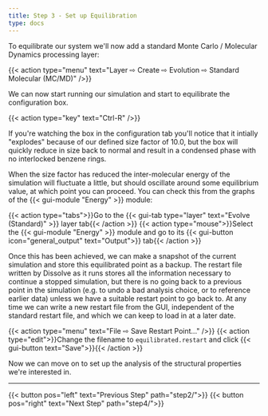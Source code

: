 ```yaml
---
title: Step 3 - Set up Equilibration
type: docs
---
```



To equilibrate our system we'll now add a standard Monte Carlo / Molecular Dynamics processing layer:

{{< action type="menu" text="Layer &#8680; Create &#8680; Evolution &#8680; Standard Molecular (MC/MD)" />}}


We can now start running our simulation and start to equilibrate the configuration box.

{{< action type="key" text="Ctrl-R" />}}


If you're watching the box in the configuration tab you'll notice that it intially "explodes" because of our defined size factor of 10.0, but the box will quickly reduce in size back to normal and result in a condensed phase with no interlocked benzene rings.

When the size factor has reduced the inter-molecular energy of the simulation will fluctuate a little, but should oscillate around some equilibrium value, at which point you can proceed. You can check this from the graphs of the {{< gui-module "Energy" >}} module:

{{< action type="tabs">}}Go to the {{< gui-tab type="layer" text="Evolve (Standard)" >}} layer tab{{< /action >}}
{{< action type="mouse">}}Select the {{< gui-module "Energy" >}} module and go to its {{< gui-button icon="general_output" text="Output">}} tab{{< /action >}}

Once this has been achieved, we can make a snapshot of the current simulation and store this equilibrated point as a backup. The restart file written by Dissolve as it runs stores all the information necessary to continue a stopped simulation, but there is no going back to a previous point in the simulation (e.g. to undo a bad analysis choice, or to reference earlier data) unless we have a suitable restart point to go back to. At any time we can write a new restart file from the GUI, independent of the standard restart file, and which we can keep to load in at a later date.

{{< action type="menu" text="File &#8680; Save Restart Point..." />}}
{{< action type="edit">}}Change the filename to `equilibrated.restart` and click {{< gui-button text="Save">}}{{< /action >}}

Now we can move on to set up the analysis of the structural properties we're interested in.

* * *
{{< button pos="left" text="Previous Step" path="step2/">}}
{{< button pos="right" text="Next Step" path="step4/">}}
